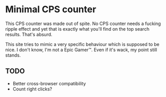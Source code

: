 # Minimal CPS counter
This CPS counter was made out of spite. No CPS counter needs a fucking
ripple effect and yet that is exactly what you'll find on the top
search results. That's absurd.

This site tries to mimic a very specific behaviour which is
supposed to be nice. I don't know, I'm not a Epic Gamer™. Even if it's
wack, my point still stands.

## TODO
* Better cross-browser compatibility
* Count right clicks?
